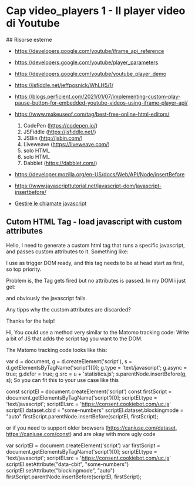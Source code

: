 # <a name="top"></a> Cap video_players 1 - Il player video di Youtube



## Risorse esterne

- https://developers.google.com/youtube/iframe_api_reference
- https://developers.google.com/youtube/player_parameters
- https://developers.google.com/youtube/youtube_player_demo
- https://jsfiddle.net/jeffposnick/WhLH5/1/
- https://blogs.perficient.com/2021/01/07/implementing-custom-play-pause-button-for-embedded-youtube-videos-using-iframe-player-api/
- https://www.makeuseof.com/tag/best-free-online-html-editors/
    1. CodePen (https://codepen.io/)
    2. JSFiddle (https://jsfiddle.net/)
    3. JSBin (http://jsbin.com/)
    4. Liveweave (https://liveweave.com/)
    5. solo HTML
    6. solo HTML
    7. Dabblet (https://dabblet.com/)
- https://developer.mozilla.org/en-US/docs/Web/API/Node/insertBefore
- https://www.javascripttutorial.net/javascript-dom/javascript-insertbefore/

- [Gestire le chiamate javascript](https://forum.matomo.org/t/cutom-html-tag-load-javascript-with-custom-attributes/38546)



## Cutom HTML Tag - load javascript with custom attributes

Hello,
I need to generate a custom html tag that runs a specific javascript, and passes custom attributes to it. Something like:
<script src="https://consent.cookiebot.com/uc.js" data-cbid="some-numbers" data-blockingmode="auto" type="text/javascript"></script>
I use as trigger DOM ready, and this tag needs to be at head start as first, so top priority.

Problem is, the Tag gets fired but no attributes is passed. In my DOM i just get:
<script src="https://consent.cookiebot.com/uc.js" type="text/javascript"></script>
and obviously the javascript fails.

Any tipps why the custom attributes are discarded?

Thanks for the help!

Hi,
You could use a method very similar to the Matomo tracking code: Write a bit of JS that adds the script tag you want to the DOM.

The Matomo tracking code looks like this:

var d = document, g = d.createElement('script'), s = d.getElementsByTagName('script')[0];
g.type = 'text/javascript';
g.async = true;
g.defer = true;
g.src = u + 'statistics.js';
s.parentNode.insertBefore(g, s);
So you can fit this to your use case like this

const scriptEl = document.createElement('script')
const firstScript = document.getElementsByTagName('script')[0];
scriptEl.type = 'text/javascript';
scriptEl.src = 'https://consent.cookiebot.com/uc.js'
scriptEl.dataset.cbid = "some-numbers"
scriptEl.dataset.blockingmode = "auto"
firstScript.parentNode.insertBefore(scriptEl, firstScript);

or if you need to support older browsers (https://caniuse.com/dataset, https://caniuse.com/const) and are okay with more ugly code

var scriptEl = document.createElement('script')
var firstScript = document.getElementsByTagName('script')[0];
scriptEl.type = 'text/javascript';
scriptEl.src = 'https://consent.cookiebot.com/uc.js'
scriptEl.setAttribute("data-cbit", "some-numbers")
scriptEl.setAttribute("blockingmode", "auto")
firstScript.parentNode.insertBefore(scriptEl, firstScript);

